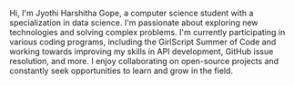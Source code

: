 Hi, I'm Jyothi Harshitha Gope, a computer science student with a specialization in data science. I'm passionate about exploring new technologies and solving complex problems. I'm currently participating in various coding programs, including the GirlScript Summer of Code and working towards improving my skills in API development, GitHub issue resolution, and more. I enjoy collaborating on open-source projects and constantly seek opportunities to learn and grow in the field.
